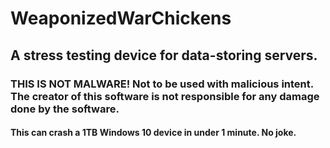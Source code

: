 # WeaponizedWarChickens
## A stress testing device for data-storing servers.
### THIS IS NOT MALWARE! Not to be used with malicious intent. The creator of this software is not responsible for any damage done by the software.
#### This can crash a 1TB Windows 10 device in under 1 minute. No joke.
